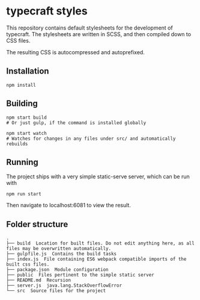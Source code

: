 # typecraft styles

This repository contains default stylesheets for the development of typecraft.
The stylesheets are written in SCSS, and then compiled down to CSS files.

The resulting CSS is autocompressed and autoprefixed.

## Installation

```
npm install
```

## Building

```
npm start build
# Or just gulp, if the command is installed globally

npm start watch
# Watches for changes in any files under src/ and automatically rebuilds
```

## Running
The project ships with a very simple static-serve server, which can be run with
```
npm run start
```

Then navigate to localhost:6081 to view the result.

## Folder structure

```
.
├── build  Location for built files. Do not edit anything here, as all files may be overwritten automatically.
├── gulpfile.js  Contains the build tasks
├── index.js  File containing ES6 webpack compatible imports of the built css files.
├── package.json  Module configuration
├── public  Files pertinent to the simple static server
├── README.md  Recursion
├── server.js  java.lang.StackOverflowError
└── src  Source files for the project

```
